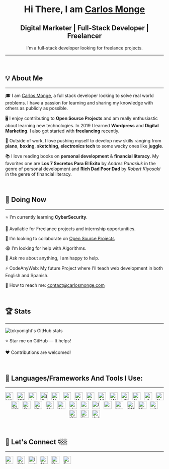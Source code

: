 <div align="center">
    <h1>Hi There, I am <a href="https://carlosmonge.com">Carlos Monge</a> </h1>

<!-- ![visitors](https://visitor-badge.glitch.me/badge?page_id=page.id=CarlosMongeJr.visitor-badge) -->

</div>

<div align="center">
    <h2> Digital Marketer | Full-Stack Developer | Freelancer </h2>
    <p> I'm a full-stack developer looking for freelance projects.</p>
</div>

<hr>
<br>

## 💡 About Me       

<hr>   

🎓 I am [Carlos Monge](https://github.com/CarlosMongeJr), a full stack developer looking to solve real world problems. I have a passion for learning and sharing my knowledge with others as publicly as possible.  

🖥️ I enjoy contributing to **Open Source Projects** and am really enthusiastic about learning new technologies. In 2019 I learned **Wordpress** and **Digital Marketing**. I also got started with **freelancing** recently.  

🎹 Outside of work, I love pushing myself to develop new skills ranging from **piano**, **boxing**, **sketching**, **electronics tech** to some wacky ones like **juggle**.  

📚 I love reading books on **personal development** & **financial literacy**. My favorites one are **Los 7 Secretos Para El Exito** by _Andres Panasiuk_ in the genre of personal development and **Rich Dad Poor Dad** by _Robert Kiyosaki_ in the genre of financial literacy.   

<br>

## 🏁 Doing Now

<hr>  

⭐ I’m currently learning **CyberSecurity**. 

🌱 Available for Freelance projects and internship opportunities.  

👯 I’m looking to collaborate on [Open Source Projects](https://github.com/issues?q=is%3Aopen+is%3Aissue+label%3A%22good+first+issue%22+)  

😭 I’m looking for help with Algorithms.   

💬 Ask me about anything, I am happy to help.  

⚡️ CodeAnyWeb: My future Project where I'll teach web development in both English and Spanish.  

📧 How to reach me: contact@carlosmonge.com  
 

<br>

## 🏆 Stats  

<hr>

![tokyonight's GitHub stats](https://github-readme-stats.vercel.app/api?username=CarlosMongeJr&show_icons=true&theme=tokyonight)

⭐ Star me on GitHub — It helps!

❤️ Contributions are welcomed!

<br>

## 🔧 Languages/Frameworks And Tools I Use:  

<hr>

<p align="center">

<img src="https://img.shields.io/badge/HTML-282C34?logo=html5&logoColor=E34F26" alt="HTML5 logo" title="HTML5" height="25" />
&nbsp;
<img src="https://img.shields.io/badge/CSS-282C34?logo=css3&logoColor=1572B6" alt="CSS3 logo" title="CSS3" height="25" />
&nbsp;
<img src="https://img.shields.io/badge/JavaScript-282C34?logo=javascript&logoColor=F7DF1E" alt="JavaScript logo" title="JavaScript" height="25" />
&nbsp;
<img src="https://img.shields.io/badge/jQuery-282C34?logo=jQuery&logoColor=0769AD" alt="jQuery logo" title="jQuery" height="25" />
&nbsp;
<img src="https://img.shields.io/badge/Node.js-282C34?logo=node.js&logoColor=339933" alt="Node logo" title="Node" height="25" />
&nbsp;
<img src="https://img.shields.io/badge/Express.js-282C34?logo=Express&logoColor=000000" alt="Express logo" title="Express" height="25" />
&nbsp;
<img src="https://img.shields.io/badge/MySQL-282C34?logo=MySQL&logoColor=4479A1" alt="MySQL logo" title="MySQL" height="25" />
&nbsp;
<img src="https://img.shields.io/badge/GraphQL-282C34?logo=GraphQL&logoColor=E10098" alt="GraphQL logo" title="GraphQL" height="25" />
&nbsp;
<img src="https://img.shields.io/badge/MongoDB-282C34?logo=MongoDB&logoColor=47A248" alt="MongoDB logo" title="MongoDB" height="25" />
&nbsp;
<img src="https://img.shields.io/badge/Webpack-282C34?logo=Webpack&logoColor=8DD6F9" alt="Webpack logo" title="Webpack" height="25" />
&nbsp;
<img src="https://img.shields.io/badge/JSON-282C34?logo=JSON&logoColor=000000" alt="JSON logo" title="JSON" height="25" />
&nbsp;
<img src="https://img.shields.io/badge/React-282C34?logo=react&logoColor=61DAFB" alt="React logo" title="React" height="25" />
&nbsp;
<img src="https://img.shields.io/badge/AWS-282C34?logo=AmazonAWS&logoColor=ff9900" alt="AWS logo" title="AWS" height="25" />
&nbsp;
<img src="https://img.shields.io/badge/Redux-282C34?logo=redux&logoColor=764ABC" alt="Redux logo" title="Redux" height="25" />
&nbsp;
<img src="https://img.shields.io/badge/ESLint-282C34?logo=eslint&logoColor=4B32C3" alt="ESLint logo" title="ESLint" height="25" />
&nbsp;
<img src="https://img.shields.io/badge/Python-282C34?logo=Python&logoColor=3776AB" alt="Python logo" title="Python" height="25" />
&nbsp;
<img src="https://img.shields.io/badge/Stripe-282C34?logo=Stripe&logoColor=008cdd" alt="Stripe logo" title="Stripe" height="25" />
&nbsp;
<img src="https://img.shields.io/badge/Heroku-282C34?logo=Heroku&logoColor=430098" alt="Heroku logo" title="Heroku" height="25" />
&nbsp;
<img src="https://img.shields.io/badge/Netlify-282C34?logo=Netlify&logoColor=00C7B7" alt="Netlify logo" title="Netlify" height="25" />
&nbsp;
<img src="https://img.shields.io/badge/Jest-282C34?logo=jest&logoColor=C21325" alt="Jest logo" title="Jest" height="25" />
&nbsp;
<img src="https://img.shields.io/badge/npm-282C34?logo=npm&logoColor=CB3837" alt="npm logo" title="npm" height="25" />
&nbsp;
<img src="https://img.shields.io/badge/Insomnia-282C34?logo=Insomnia&logoColor=5849BE" alt="Insomnia logo" title="Insomnia" height="25" />
&nbsp;
<img src="https://img.shields.io/badge/Postman-282C34?logo=postman&logoColor=FF6C37" alt="postman logo" title="postman" height="25" />
&nbsp;
<img src="https://img.shields.io/badge/Handlebars.js-282C34?logo=Handlebars.js&logoColor=FF6C37" alt="Handlebars.js logo" title="Handlebars.js" height="25" />
&nbsp;
<img src="https://img.shields.io/badge/Bash-282C34?logo=GNUBash&logoColor=000" alt="GNUBash logo" title="GNUBash" height="25" />
&nbsp;
<img src="https://img.shields.io/badge/VSCode-282C34?logo=visual-studio-code&logoColor=007ACC" alt="Visual Studio Code logo" title="Visual Studio Code" height="25" />
&nbsp;
<img src="https://img.shields.io/badge/git-282C34?logo=git&logoColor=F05032" alt="git logo" title="git" height="25" />
&nbsp;
<img src="https://img.shields.io/badge/GitHub-282C34?logo=GitHub&logoColor=181717" alt="Github logo" title="Github" height="25" />
&nbsp;
<img src="https://img.shields.io/badge/Figma-282C34?logo=Figma&logoColor=F24E1E" alt="Figma logo" title="Figma" height="25" />
&nbsp;
<img src="https://img.shields.io/badge/Adobe Creative Cloud-282C34?logo=AdobeCreativeCloud&logoColor=DA1F26" alt="Adobe Creative Cloud logo" title="Adobe Creative Cloud" height="25" />

</p>

<br>

## 💬 Let's Connect 👇🏼

<hr>

<p align="center">

<a href="https://linkedin.com/in/carlosmongejr" target="_blank"><img src="https://img.shields.io/badge/LinkedIn-carlosmongejr-282C34?logo=LinkedIn&logoColor=0A66C2" alt="LinkedIn logo" title="carlosmongejr" height="25" /></a>
&nbsp;
<a href="https://github.com/CarlosMongeJr" target="_blank"><img src="https://img.shields.io/badge/GitHub-CarlosMongeJr-282C34?logo=GitHub&logoColor=181717" alt="Github logo" title="CarlosMongeJr" height="25" /></a>
&nbsp;
<a href="https://www.instagram.com/carlosmongejr/" target="_blank"><img src="https://img.shields.io/badge/Instagram-carlosmongejr-282C34?logo=Instagram&logoColor=E84D3D" alt="Instagram logo" title="carlosmongejr" height="25" /></a>
&nbsp;
<a href="mailto:contact@carlosmonge.com" target="_blank"><img src="https://img.shields.io/badge/E--mail-contact@carlosmonge.com-282C34?logo=Mail.Ru&logoColor=005FF9" alt="Mailto logo" title="contact@carlosmonge.com" height="25" /></a>
&nbsp;
<a href="https://www.buymeacoffee.com/carlosmongejr" target="_blank"><img src="https://img.shields.io/badge/Buy%20Me%20A%20Coffee-carlosmongejr-282C34?logo=BuyMeACoffee&logoColor=ffdd00" alt="BuyMeACoffee logo" title="carlosmongejr" height="25" /></a>
&nbsp;
<a href="https://www.facebook.com/CarlosMongeJunior" target="_blank"><img src="https://img.shields.io/badge/facebook-CarlosMongeJunior-282C34?logo=Facebook&logoColor=4267b2" alt="FaceBook logo" title="CarlosMongeJunior" height="25" /></a>

<p>
